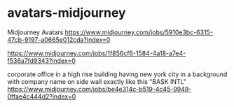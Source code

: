 # avatars-midjourney
Midjourney Avatars
https://www.midjourney.com/jobs/5910e3bc-6315-47cb-9197-a0665e012cda?index=0



https://www.midjourney.com/jobs/1f856cf6-1584-4a18-a7e4-f536a7fd9343?index=0



corporate office in a high rise building having new york city in a background with company name on side wall exactly like this "BASK INTL"
https://www.midjourney.com/jobs/be4e314c-b519-4c45-9949-0ffae4c444d2?index=0

